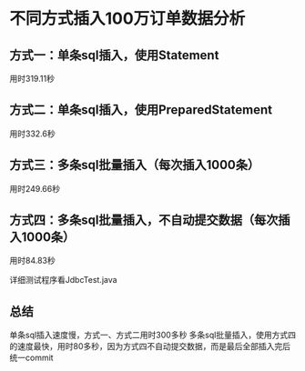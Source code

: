 # 不同方式插入100万订单数据分析

## 方式一：单条sql插入，使用Statement
用时319.11秒

## 方式二：单条sql插入，使用PreparedStatement
用时332.6秒

## 方式三：多条sql批量插入（每次插入1000条）
用时249.66秒

## 方式四：多条sql批量插入，不自动提交数据（每次插入1000条）
用时84.83秒

详细测试程序看JdbcTest.java

## 总结
单条sql插入速度慢，方式一、方式二用时300多秒
多条sql批量插入，使用方式四的速度最快，用时80多秒，因为方式四不自动提交数据，而是最后全部插入完后统一commit
